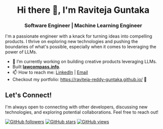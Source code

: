 <h1 align="center">Hi there 👋, I'm Raviteja Guntaka </h1>
<h3 align="center">Software Engineer | Machine Learning Engineer </h3>

I'm a passionate engineer with a knack for turning ideas into compelling products. I thrive on exploring new technologies and pushing the boundaries of what's possible, especially when it comes to leveraging the power of LLMs.

- 🔭 I’m currently working on building creative products leveraging LLMs.
- Built **[lawcompass.info](http://lawcompass.info/)**.
- 📫 How to reach me: [LinkedIn](https://www.linkedin.com/in/ravi-teja-reddy/) | [Email](guntaka.ravitejareddy@gmail.com)
- Checkout my portfolio: https://raviteja-reddy-guntaka.github.io/ 👀

## Let's Connect!

I'm always open to connecting with other developers, discussing new technologies, and exploring potential collaborations. Feel free to reach out!

[![GitHub followers](https://img.shields.io/github/followers/raviteja-reddy-guntaka?style=social)](https://github.com/raviteja-reddy-guntaka?tab=followers)
[![GitHub stars](https://img.shields.io/github/stars/raviteja-reddy-guntaka?style=social)](https://github.com/raviteja-reddy-guntaka?tab=repositories)
[![GitHub views](https://komarev.com/ghpvc/?username=raviteja-reddy-guntaka)](https://github.com/raviteja-reddy-guntaka)
